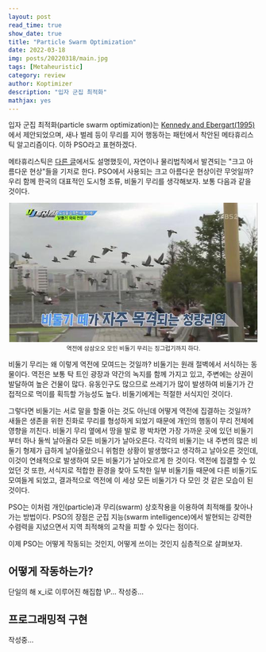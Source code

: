 ```yaml
---
layout: post
read_time: true
show_date: true
title: "Particle Swarm Optimization"
date: 2022-03-18
img: posts/20220318/main.jpg
tags: [Metaheuristic]
category: review
author: Koptimizer
description: "입자 군집 최적화"
mathjax: yes
---
```


입자 군집 최적화(particle swarm optimization)는 [Kennedy and Ebergart(1995)](https://ieeexplore.ieee.org/stamp/stamp.jsp?arnumber=488968&casa_token=sAtJffqCtHcAAAAA:Zrxnhv4yrmgdc0P6R61_ebomVMzFXcR0pYounK8SqDT2lvat2OYq8KGuaANbDhCobhdaH2b8LQ&tag=1)에서 제안되었으며, 새나 벌레 등이 무리를 지어 행동하는 패턴에서 착안된 메타휴리스틱 알고리즘이다. 이하 PSO라고 표현하겠다.

메타휴리스틱은 [다른 글](/metaheuristics.html)에서도 설명했듯이, 자연이나 물리법칙에서 발견되는 "크고 아름다운 현상"들을 기저로 한다. PSO에서 사용되는 크고 아름다운 현상이란 무엇일까? 우리 함께 한국의 대표적인 도시형 조류, 비둘기 무리를 생각해보자. 보통 다음과 같을 것이다.
<center>
  <img src = "./assets/img/posts/20220318/pig.jpg">
  <small>역전에 삼삼오오 모인 비둘기 무리는 징그럽기까지 하다.</small>
</center>


비둘기 무리는 왜 이렇게 역전에 모여드는 것일까? 비둘기는 원래 절벽에서 서식하는 동물이다. 역전은 보통 탁 트인 광장과 약간의 녹지를 함께 가지고 있고, 주변에는 상권이 발달하여 높은 건물이 많다. 유동인구도 많으므로 쓰레기가 많이 발생하여 비둘기가 간접적으로 먹이를 획득할 가능성도 높다. 비둘기에게는 적절한 서식지인 것이다.

그렇다면 비둘기는 서로 말을 할줄 아는 것도 아닌데 어떻게 역전에 집결하는 것일까? 새들은 생존을 위한 진화로 무리를 형성하게 되었기 때문에 개인의 행동이 무리 전체에 영향을 끼친다. 비둘기 무리 옆에서 땅을 발로 꽝 박차면 가장 가까운 곳에 있던 비둘기부터 하나 둘씩 날아올라 모든 비둘기가 날아오른다. 각각의 비둘기는 내 주변의 많은 비둘기 형제가 급하게 날아올랐으니 위험한 상황이 발생했다고 생각하고 날아오른 것인데, 이것이 연쇄적으로 발생하여 모든 비둘기가 날아오르게 한 것이다. 역전에 집결할 수 있었던 것 또한, 서식지로 적합한 환경을 찾아 도착한 일부 비둘기들 때문에 다른 비둘기도 모여들게 되었고, 결과적으로 역전에 이 세상 모든 비둘기가 다 모인 것 같은 모습이 된 것이다. 

PSO는 이처럼 개인(particle)과 무리(swarm) 상호작용을 이용하여 최적해를 찾아나가는 방법이다. PSO의 장점은 군집 지능(swarm intelligence)에서 발현되는 강력한 수렴력을 지녔으면서 지역 최적해의 교착을 피할 수 있다는 점이다. 

이제 PSO는 어떻게 작동되는 것인지, 어떻게 쓰이는 것인지 심층적으로 살펴보자.

## 어떻게 작동하는가?

단일의 해 x_i로 이루어진 해집합 \P...
작성중...

## 프로그래밍적 구현
작성중...


